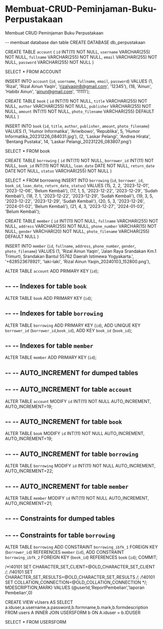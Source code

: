 # Membuat-CRUD-Peminjaman-Buku-Perpustakaan
Membuat CRUD Peminjaman Buku Perpustakaan

-- membuat database dan table
CREATE DATABASE db_perpustakaan

CREATE TABLE `account` (
  `id` INT(11) NOT NULL,
  `username` VARCHAR(255) NOT NULL,
  `fullname` VARCHAR(255) NOT NULL,
  `email` VARCHAR(255) NOT NULL,
  `password` VARCHAR(255) NOT NULL
) 

SELECT * FROM ACCOUNT

INSERT INTO `account` (`id`, `username`, `fullname`, `email`, `password`) VALUES
(1, 'Rizal', 'Rizal Ainun Yaqin', 'rizalyaqin8@gmail.com', '12345'),
(18, 'Ainun', 'Habibi Ainun', 'ainun@gmail.com', '11111');


CREATE TABLE `book` (
  `id` INT(11) NOT NULL,
  `title` VARCHAR(255) NOT NULL,
  `author` VARCHAR(255) NOT NULL,
  `publisher` VARCHAR(255) NOT NULL,
  `amount` INT(11) NOT NULL,
  `photo_filename` VARCHAR(255) DEFAULT NULL
) 

INSERT INTO `book` (`id`, `title`, `author`, `publisher`, `amount`, `photo_filename`) VALUES
(1, 'Humor Informatika', 'Ariwibowo', 'Republika', 5, 'Humor Informatika_20231226_084031.jpg'),
(2, 'Laskar Pelangi', 'Andrea Hirata', 'Bentang Pustaka', 14, 'Laskar Pelangi_20231226_083807.png')

SELECT * FROM book


CREATE TABLE `borrowing` (
  `id` INT(11) NOT NULL,
  `borrower_id` INT(11) NOT NULL,
  `book_id` INT(11) NOT NULL,
  `loan_date` DATE NOT NULL,
  `return_date` DATE NOT NULL,
  `status` VARCHAR(255) NOT NULL
) 

SELECT * FROM borrowing
INSERT INTO `borrowing` (`id`, `borrower_id`, `book_id`, `loan_date`, `return_date`, `status`) VALUES
(15, 2, 2, '2023-12-01', '2023-12-06', 'Belum Kembali'),
(17, 1, 5, '2023-12-22', '2023-12-29', 'Sudah Kembali'),
(18, 7, 1, '2023-12-22', '2023-12-29', 'Sudah Kembali'),
(19, 3, 5, '2023-12-22', '2023-12-29', 'Sudah Kembali'),
(20, 5, 3, '2023-12-26', '2024-01-02', 'Belum Kembali'),
(21, 4, 3, '2023-12-27', '2024-01-03', 'Belum Kembali');


CREATE TABLE `member` (
  `id` INT(11) NOT NULL,
  `fullname` VARCHAR(255) NOT NULL,
  `address` VARCHAR(255) NOT NULL,
  `phone_number` VARCHAR(15) NOT NULL,
  `gender` VARCHAR(20) NOT NULL,
  `photo_filename` VARCHAR(255) DEFAULT NULL
) 

INSERT INTO `member` (`id`, `fullname`, `address`, `phone_number`, `gender`, `photo_filename`) VALUES
(1, 'Rizal Ainun Yaqin', 'Jalan Raya Srandakan Km.1 Trimurti, Srandakan Bantul 55762 Daerah Istimewa Yogyakarta.', '+628523678921', 'laki-laki', 'Rizal Ainun Yaqin_20240103_152800.png'),


ALTER TABLE `account`
  ADD PRIMARY KEY (`id`);

--
-- Indexes for table `book`
--
ALTER TABLE `book`
  ADD PRIMARY KEY (`id`);

--
-- Indexes for table `borrowing`
--
ALTER TABLE `borrowing`
  ADD PRIMARY KEY (`id`),
  ADD UNIQUE KEY `borrower_id` (`borrower_id`,`book_id`),
  ADD KEY `book_id` (`book_id`);

--
-- Indexes for table `member`
--
ALTER TABLE `member`
  ADD PRIMARY KEY (`id`);

--
-- AUTO_INCREMENT for dumped tables
--

--
-- AUTO_INCREMENT for table `account`
--
ALTER TABLE `account`
  MODIFY `id` INT(11) NOT NULL AUTO_INCREMENT, AUTO_INCREMENT=19;

--
-- AUTO_INCREMENT for table `book`
--
ALTER TABLE `book`
  MODIFY `id` INT(11) NOT NULL AUTO_INCREMENT, AUTO_INCREMENT=19;

--
-- AUTO_INCREMENT for table `borrowing`
--
ALTER TABLE `borrowing`
  MODIFY `id` INT(11) NOT NULL AUTO_INCREMENT, AUTO_INCREMENT=22;

--
-- AUTO_INCREMENT for table `member`
--
ALTER TABLE `member`
  MODIFY `id` INT(11) NOT NULL AUTO_INCREMENT, AUTO_INCREMENT=21;

--
-- Constraints for dumped tables
--

--
-- Constraints for table `borrowing`
--
ALTER TABLE `borrowing`
  ADD CONSTRAINT `borrowing_ibfk_1` FOREIGN KEY (`borrower_id`) REFERENCES `member` (`id`),
  ADD CONSTRAINT `borrowing_ibfk_2` FOREIGN KEY (`book_id`) REFERENCES `book` (`id`);
COMMIT;

/*!40101 SET CHARACTER_SET_CLIENT=@OLD_CHARACTER_SET_CLIENT */;
/*!40101 SET CHARACTER_SET_RESULTS=@OLD_CHARACTER_SET_RESULTS */;
/*!40101 SET COLLATION_CONNECTION=@OLD_COLLATION_CONNECTION */;
MDESCRIPTION,MARK) VALUES (@userId,'ReportPembelian','laporan Pembelian',0)


CREATE VIEW vUsers AS
SELECT a.iduser,a.username,a.password,b.formname,b.mark,b.formdescription
FROM users A INNER JOIN USERSFORM b ON A.iduser = b.IDUSER

SELECT * FROM USERSFORM
